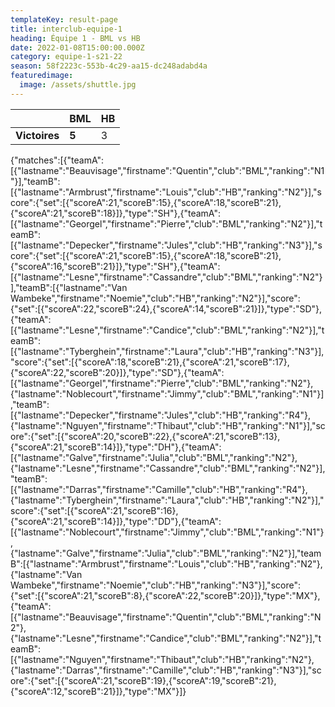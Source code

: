 ```yaml
---
templateKey: result-page
title: interclub-equipe-1
heading: Équipe 1 - BML vs HB
date: 2022-01-08T15:00:00.000Z
category: equipe-1-s21-22
season: 58f2223c-553b-4c29-aa15-dc248adabd4a
featuredimage:
  image: /assets/shuttle.jpg
---
```

|               | BML   | HB |
| ------------- | ----- | --- |
| **Victoires** | **5** | 3   |

<scoreboard>{"matches":[{"teamA":[{"lastname":"Beauvisage","firstname":"Quentin","club":"BML","ranking":"N1"}],"teamB":[{"lastname":"Armbrust","firstname":"Louis","club":"HB","ranking":"N2"}],"score":{"set":[{"scoreA":21,"scoreB":15},{"scoreA":18,"scoreB":21},{"scoreA":21,"scoreB":18}]},"type":"SH"},{"teamA":[{"lastname":"Georgel","firstname":"Pierre","club":"BML","ranking":"N2"}],"teamB":[{"lastname":"Depecker","firstname":"Jules","club":"HB","ranking":"N3"}],"score":{"set":[{"scoreA":21,"scoreB":15},{"scoreA":18,"scoreB":21},{"scoreA":16,"scoreB":21}]},"type":"SH"},{"teamA":[{"lastname":"Lesne","firstname":"Cassandre","club":"BML","ranking":"N2"}],"teamB":[{"lastname":"Van Wambeke","firstname":"Noemie","club":"HB","ranking":"N2"}],"score":{"set":[{"scoreA":22,"scoreB":24},{"scoreA":14,"scoreB":21}]},"type":"SD"},{"teamA":[{"lastname":"Lesne","firstname":"Candice","club":"BML","ranking":"N2"}],"teamB":[{"lastname":"Tyberghein","firstname":"Laura","club":"HB","ranking":"N3"}],"score":{"set":[{"scoreA":18,"scoreB":21},{"scoreA":21,"scoreB":17},{"scoreA":22,"scoreB":20}]},"type":"SD"},{"teamA":[{"lastname":"Georgel","firstname":"Pierre","club":"BML","ranking":"N2"},{"lastname":"Noblecourt","firstname":"Jimmy","club":"BML","ranking":"N1"}],"teamB":[{"lastname":"Depecker","firstname":"Jules","club":"HB","ranking":"R4"},{"lastname":"Nguyen","firstname":"Thibaut","club":"HB","ranking":"N1"}],"score":{"set":[{"scoreA":20,"scoreB":22},{"scoreA":21,"scoreB":13},{"scoreA":21,"scoreB":14}]},"type":"DH"},{"teamA":[{"lastname":"Galve","firstname":"Julia","club":"BML","ranking":"N2"},{"lastname":"Lesne","firstname":"Cassandre","club":"BML","ranking":"N2"}],"teamB":[{"lastname":"Darras","firstname":"Camille","club":"HB","ranking":"R4"},{"lastname":"Tyberghein","firstname":"Laura","club":"HB","ranking":"N2"}],"score":{"set":[{"scoreA":21,"scoreB":16},{"scoreA":21,"scoreB":14}]},"type":"DD"},{"teamA":[{"lastname":"Noblecourt","firstname":"Jimmy","club":"BML","ranking":"N1"},{"lastname":"Galve","firstname":"Julia","club":"BML","ranking":"N2"}],"teamB":[{"lastname":"Armbrust","firstname":"Louis","club":"HB","ranking":"N2"},{"lastname":"Van Wambeke","firstname":"Noemie","club":"HB","ranking":"N3"}],"score":{"set":[{"scoreA":21,"scoreB":8},{"scoreA":22,"scoreB":20}]},"type":"MX"},{"teamA":[{"lastname":"Beauvisage","firstname":"Quentin","club":"BML","ranking":"N2"},{"lastname":"Lesne","firstname":"Candice","club":"BML","ranking":"N2"}],"teamB":[{"lastname":"Nguyen","firstname":"Thibaut","club":"HB","ranking":"N2"},{"lastname":"Darras","firstname":"Camille","club":"HB","ranking":"N3"}],"score":{"set":[{"scoreA":21,"scoreB":19},{"scoreA":19,"scoreB":21},{"scoreA":12,"scoreB":21}]},"type":"MX"}]}</scoreboard>